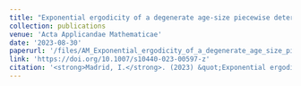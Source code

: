 ```yaml
---
title: "Exponential ergodicity of a degenerate age-size piecewise deterministic process"
collection: publications
venue: 'Acta Applicandae Mathematicae'
date: '2023-08-30'
paperurl: '/files/AM_Exponential_ergodicity_of_a_degenerate_age_size_piecewise_deterministic_process.pdf'
link: 'https://doi.org/10.1007/s10440-023-00597-z'
citation: '<strong>Madrid, I.</strong>. (2023) &quot;Exponential ergodicity of a degenerate age-size piecewise deterministic process.&quot; <i>Acta Applicandae Mathematicae </i>. 187:5.'
---
```


